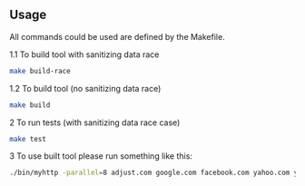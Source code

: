 ## Usage

All commands could be used are defined by the Makefile.

1.1 To build tool with sanitizing data race
```bash
make build-race
```

1.2 To build tool (no sanitizing data race)
```bash
make build
```

2 To run tests (with sanitizing data race case)
```bash
make test
```

3 To use built tool please run something like this:
```bash
./bin/myhttp -parallel=8 adjust.com google.com facebook.com yahoo.com yandex.com twitter.com reddit.com/r/funny reddit.com/r/notfunny baroquemusiclibrary.com
```
